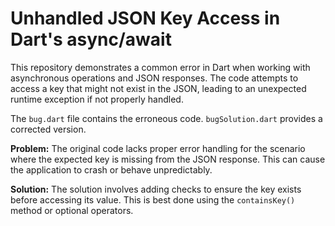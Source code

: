 # Unhandled JSON Key Access in Dart's async/await

This repository demonstrates a common error in Dart when working with asynchronous operations and JSON responses. The code attempts to access a key that might not exist in the JSON, leading to an unexpected runtime exception if not properly handled.

The `bug.dart` file contains the erroneous code.  `bugSolution.dart` provides a corrected version.

**Problem:** The original code lacks proper error handling for the scenario where the expected key is missing from the JSON response. This can cause the application to crash or behave unpredictably.

**Solution:** The solution involves adding checks to ensure the key exists before accessing its value. This is best done using the `containsKey()` method or optional operators.